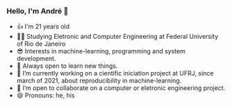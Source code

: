 ### Hello, I'm André  👋



- 👍 I'm 21 years old
- 👨‍🎓 Studying Eletronic and Computer Engineering at Federal University of Rio de Janeiro
- 😎 Interests in machine-learning, programming and system development.
- 🙂 Always open to learn new things. 
- 🔭 I’m currently working on a cientific iniciation project at UFRJ, since march of 2021, about reproducibility in machine-learning.
- 👯 I’m open to collaborate on a computer or eletronic engineering project.
- 😄 Pronouns: he, his


